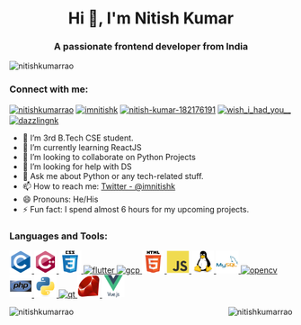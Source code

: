 <h1 align="center">Hi 👋, I'm Nitish Kumar</h1>
<h3 align="center">A passionate frontend developer from India</h3>

<p align="left"> <img src="https://komarev.com/ghpvc/?username=nitishkumarrao&label=Profile%20views&color=0e75b6&style=flat" alt="nitishkumarrao" /> </p>

<h3 align="left">Connect with me:</h3>
<p align="left">
<a href="https://github.com/nitishkumarrao" target="blank"><img align="center" src="https://raw.githubusercontent.com/rahuldkjain/github-profile-readme-generator/master/src/images/icons/Social/github.svg" alt="nitishkumarrao" height="30" width="40" /></a>
<a href="https://twitter.com/imnitishk" target="blank"><img align="center" src="https://raw.githubusercontent.com/rahuldkjain/github-profile-readme-generator/master/src/images/icons/Social/twitter.svg" alt="imnitishk" height="30" width="40" /></a>
<a href="https://linkedin.com/in/nitish-kumar-182176191" target="blank"><img align="center" src="https://raw.githubusercontent.com/rahuldkjain/github-profile-readme-generator/master/src/images/icons/Social/linked-in-alt.svg" alt="nitish-kumar-182176191" height="30" width="40" /></a>
<a href="https://instagram.com/wish_i_had_you__" target="blank"><img align="center" src="https://raw.githubusercontent.com/rahuldkjain/github-profile-readme-generator/master/src/images/icons/Social/instagram.svg" alt="wish_i_had_you__" height="30" width="40" /></a>
<a href="https://fb.com/dazzlingnk" target="blank"><img align="center" src="https://raw.githubusercontent.com/rahuldkjain/github-profile-readme-generator/master/src/images/icons/Social/facebook.svg" alt="dazzlingnk" height="30" width="40" /></a>
</p>



- 🔭 I’m 3rd B.Tech CSE student.
- 🌱 I’m currently learning ReactJS
- 👯 I’m looking to collaborate on Python Projects
- 🤔 I’m looking for help with DS
- 💬 Ask me about Python or any tech-related stuff.
- 📫 How to reach me: [Twitter - @imnitishk](https://twitter.com/imnitishk)
- 😄 Pronouns: He/His
- ⚡ Fun fact: I spend almost 6 hours for my upcoming projects.

<h3 align="left">Languages and Tools:</h3>
<p align="left"> <a href="https://www.cprogramming.com/" target="_blank"> <img src="https://raw.githubusercontent.com/devicons/devicon/master/icons/c/c-original.svg" alt="c" width="40" height="40"/> </a> <a href="https://www.w3schools.com/cpp/" target="_blank"> <img src="https://raw.githubusercontent.com/devicons/devicon/master/icons/cplusplus/cplusplus-original.svg" alt="cplusplus" width="40" height="40"/> </a> <a href="https://www.w3schools.com/css/" target="_blank"> <img src="https://raw.githubusercontent.com/devicons/devicon/master/icons/css3/css3-original-wordmark.svg" alt="css3" width="40" height="40"/> </a> <a href="https://flutter.dev" target="_blank"> <img src="https://www.vectorlogo.zone/logos/flutterio/flutterio-icon.svg" alt="flutter" width="40" height="40"/> </a> <a href="https://cloud.google.com" target="_blank"> <img src="https://www.vectorlogo.zone/logos/google_cloud/google_cloud-icon.svg" alt="gcp" width="40" height="40"/> </a> <a href="https://www.w3.org/html/" target="_blank"> <img src="https://raw.githubusercontent.com/devicons/devicon/master/icons/html5/html5-original-wordmark.svg" alt="html5" width="40" height="40"/> </a> <a href="https://developer.mozilla.org/en-US/docs/Web/JavaScript" target="_blank"> <img src="https://raw.githubusercontent.com/devicons/devicon/master/icons/javascript/javascript-original.svg" alt="javascript" width="40" height="40"/> </a> <a href="https://www.linux.org/" target="_blank"> <img src="https://raw.githubusercontent.com/devicons/devicon/master/icons/linux/linux-original.svg" alt="linux" width="40" height="40"/> </a> <a href="https://www.mysql.com/" target="_blank"> <img src="https://raw.githubusercontent.com/devicons/devicon/master/icons/mysql/mysql-original-wordmark.svg" alt="mysql" width="40" height="40"/> </a> <a href="https://opencv.org/" target="_blank"> <img src="https://www.vectorlogo.zone/logos/opencv/opencv-icon.svg" alt="opencv" width="40" height="40"/> </a> <a href="https://www.php.net" target="_blank"> <img src="https://raw.githubusercontent.com/devicons/devicon/master/icons/php/php-original.svg" alt="php" width="40" height="40"/> </a> <a href="https://www.python.org" target="_blank"> <img src="https://raw.githubusercontent.com/devicons/devicon/master/icons/python/python-original.svg" alt="python" width="40" height="40"/> </a> <a href="https://www.qt.io/" target="_blank"> <img src="https://upload.wikimedia.org/wikipedia/commons/0/0b/Qt_logo_2016.svg" alt="qt" width="40" height="40"/> </a> <a href="https://www.ruby-lang.org/en/" target="_blank"> <img src="https://raw.githubusercontent.com/devicons/devicon/master/icons/ruby/ruby-original.svg" alt="ruby" width="40" height="40"/> </a> <a href="https://vuejs.org/" target="_blank"> <img src="https://raw.githubusercontent.com/devicons/devicon/master/icons/vuejs/vuejs-original-wordmark.svg" alt="vuejs" width="40" height="40"/> </a> </p> 

<p><img align="left" src="https://github-readme-stats.vercel.app/api/top-langs?username=nitishkumarrao&show_icons=true&locale=en&layout=compact" alt="nitishkumarrao" /></p>

<p>&nbsp;<img align="right" src="https://github-readme-stats.vercel.app/api?username=nitishkumarrao&show_icons=true&locale=en" alt="nitishkumarrao" /></p>



